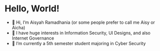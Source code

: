 # Hello, World!

- 👋 Hi, I’m Aisyah Ramadhania (or some people prefer to call me Aisy or Aicha)
- 👀 I have huge interests in Information Security, UI Designs, and also Internet Governance
- 🌱 I’m currently a 5th semester student majoring in Cyber Security

<!---
sinatraXX/sinatraXX is a ✨ special ✨ repository because its `README.md` (this file) appears on your GitHub profile.
You can click the Preview link to take a look at your changes.
--->
